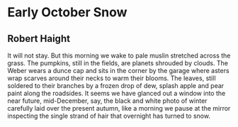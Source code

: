 # Early October Snow
## Robert Haight
It will not stay.
But this morning we wake to pale muslin
stretched across the grass.
The pumpkins, still in the fields, are planets
shrouded by clouds.
The Weber wears a dunce cap
and sits in the corner by the garage
where asters wrap scarves
around their necks to warm their blooms.
The leaves, still soldered to their branches
by a frozen drop of dew, splash
apple and pear paint along the roadsides.
It seems we have glanced out a window
into the near future, mid-December, say,
the black and white photo of winter
carefully laid over the present autumn,
like a morning we pause at the mirror
inspecting the single strand of hair
that overnight has turned to snow.
